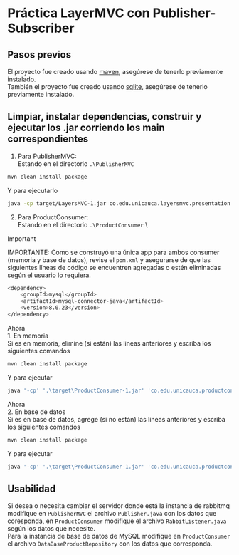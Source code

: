 # Práctica LayerMVC con Publisher-Subscriber
## Pasos previos
El proyecto fue creado usando [maven](https://maven.apache.org/), asegúrese de tenerlo previamente instalado. \
También el proyecto fue creado usando [sqlite](https://www.sqlite.org/index.html), asegúrese de tenerlo previamente instalado.
## Limpiar, instalar dependencias, construir y ejecutar los .jar corriendo los main correspondientes
1. Para PublisherMVC: \
Estando en el directorio `.\PublisherMVC`

~~~sh
mvn clean install package
~~~

Y para ejecutarlo

~~~sh
java -cp target/LayersMVC-1.jar co.edu.unicauca.layersmvc.presentation.ClientMain
~~~

2. Para ProductConsumer: \
Estando en el directorio `.\ProductConsumer` \
> [!IMPORTANT]
>
> IMPORTANTE: Como se construyó una única app para ambos consumer (memoria y base de datos), revise el `pom.xml` y asegurarse de que las siguientes líneas de código se encuentren agregadas o estén eliminadas según el usuario lo requiera.

~~~sh
<dependency>
    <groupId>mysql</groupId>
    <artifactId>mysql-connector-java</artifactId>
    <version>8.0.23</version>
</dependency>
~~~

Ahora \
    1. En memoria \
Si es en memoria, elimine (si están) las lineas anteriores y escriba los siguientes comandos

~~~sh
mvn clean install package
~~~

Y para ejecutar

~~~sh
java '-cp' '.\target\ProductConsumer-1.jar' 'co.edu.unicauca.productconsumer.presentation.ClientMain'
~~~

Ahora \
    2. En base de datos \
Si es en base de datos, agrege (si no están) las lineas anteriores y escriba los siguientes comandos

~~~sh
mvn clean install package
~~~

Y para ejecutar

~~~sh
java '-cp' '.\target\ProductConsumer-1.jar' 'co.edu.unicauca.productconsumer.presentation.ClientMain' 'database'
~~~

## Usabilidad
Si desea o necesita cambiar el servidor donde está la instancia de rabbitmq modifique en `PublisherMVC` el archivo `Publisher.java` con los datos que coresponda, en `ProductConsumer` modifique el archivo `RabbitListener.java` según los datos que necesite. \
Para la instancia de base de datos de MySQL modifique en `ProductConsumer` el archivo `DataBaseProductRepository` con los datos que corresponda.


